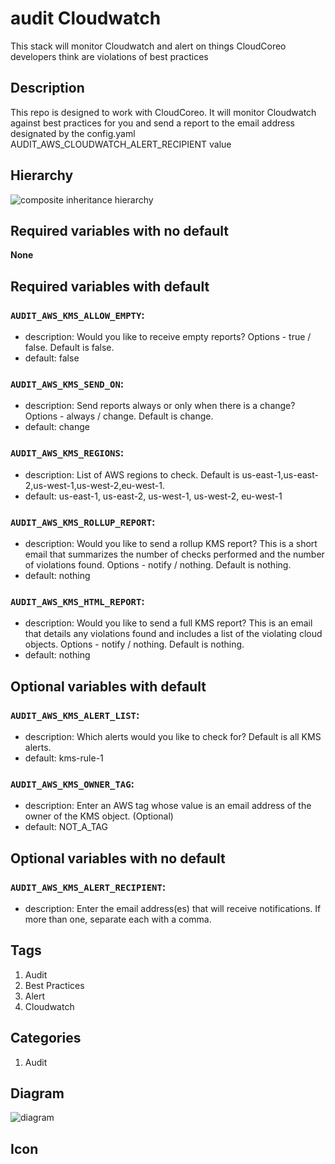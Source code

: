 audit Cloudwatch
============================
This stack will monitor Cloudwatch and alert on things CloudCoreo developers think are violations of best practices


## Description
This repo is designed to work with CloudCoreo. It will monitor Cloudwatch against best practices for you and send a report to the email address designated by the config.yaml AUDIT&#95;AWS&#95;CLOUDWATCH&#95;ALERT&#95;RECIPIENT value


## Hierarchy
![composite inheritance hierarchy](https://raw.githubusercontent.com/CloudCoreo/audit-aws-cloudwatch/master/images/hierarchy.png "composite inheritance hierarchy")



## Required variables with no default

**None**


## Required variables with default

### `AUDIT_AWS_KMS_ALLOW_EMPTY`:
  * description: Would you like to receive empty reports? Options - true / false. Default is false.
  * default: false

### `AUDIT_AWS_KMS_SEND_ON`:
  * description: Send reports always or only when there is a change? Options - always / change. Default is change.
  * default: change

### `AUDIT_AWS_KMS_REGIONS`:
  * description: List of AWS regions to check. Default is us-east-1,us-east-2,us-west-1,us-west-2,eu-west-1.
  * default: us-east-1, us-east-2, us-west-1, us-west-2, eu-west-1

### `AUDIT_AWS_KMS_ROLLUP_REPORT`:
  * description: Would you like to send a rollup KMS report? This is a short email that summarizes the number of checks performed and the number of violations found. Options - notify / nothing. Default is nothing.
  * default: nothing

### `AUDIT_AWS_KMS_HTML_REPORT`:
  * description: Would you like to send a full KMS report? This is an email that details any violations found and includes a list of the violating cloud objects. Options - notify / nothing. Default is nothing.
  * default: nothing


## Optional variables with default

### `AUDIT_AWS_KMS_ALERT_LIST`:
  * description: Which alerts would you like to check for? Default is all KMS alerts.
  * default: kms-rule-1

### `AUDIT_AWS_KMS_OWNER_TAG`:
  * description: Enter an AWS tag whose value is an email address of the owner of the KMS object. (Optional)
  * default: NOT_A_TAG


## Optional variables with no default

### `AUDIT_AWS_KMS_ALERT_RECIPIENT`:
  * description: Enter the email address(es) that will receive notifications. If more than one, separate each with a comma.

## Tags
1. Audit
1. Best Practices
1. Alert
1. Cloudwatch

## Categories
1. Audit



## Diagram
![diagram](https://raw.githubusercontent.com/CloudCoreo/audit-aws-cloudwatch/master/images/diagram.png "diagram")


## Icon


